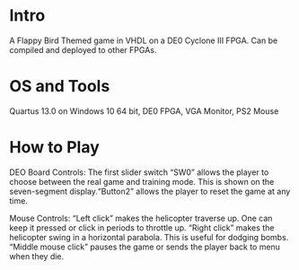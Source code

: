 # Intro
A Flappy Bird Themed game in VHDL on a DE0 Cyclone III FPGA. Can be compiled and deployed to other FPGAs.

# OS and Tools
Quartus 13.0 on Windows 10 64 bit, DE0 FPGA, VGA Monitor, PS2 Mouse

# How to Play
DEO Board Controls: The first slider switch “SW0” allows
the player to choose between the real game and training mode.
This is shown on the seven-segment display.“Button2”
allows the player to reset the game at any time.

Mouse Controls: “Left click” makes the helicopter traverse
up. One can keep it pressed or click in periods to throttle up.
“Right click” makes the helicopter swing in a horizontal
parabola. This is useful for dodging bombs. “Middle mouse
click” pauses the game or sends the player back to menu when
they die.
